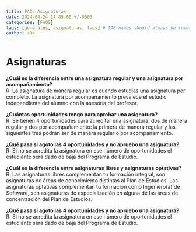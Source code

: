 ```yaml
---
title: FAQs Asignaturas
date: 2024-04-24 17:45:00 +/-0000
categories: [FAQS]
tags: [generales, asignaturas, faqs] # TAG names should always be lowercase
author: <1>
---
```


# Asignaturas

**¿Cuál es la diferencia entre una asignatura regular y una asignatura por acompañamiento?**
<br>
R: La asignatura de manera regular es cuando estudias una asignatura por completo.
La asignatura por acompañamiento prevalece el estudio independiente del alumno con la asesoría del profesor.


**¿Cuántas oportunidades tengo para aprobar una asignatura?**
<br>
R: Se tienen 4 oportunidades para acreditar una asignatura, dos de manera regular y dos por acompañamiento: la primera de manera regular y las siguientes tres podrán ser de manera regular o por acompañamiento. 

**¿Qué pasa si agoto las 4 oportunidades y no apruebo una asignatura?**
<br>
R: Si no se acredita la asignatura en ese número de oportunidades el estudiante será dado de baja del Programa de Estudio.

**¿Cuál es la diferencia entre asignaturas libres y asignaturas optativas?**
<br>
R: Las asignaturas libres complementan tu formación integral, son asignaturas de áreas de conocimiento distintas al Plan de Estudios.
Las asignaturas optativas complementan tu formación como Ingeniero(a) de Software, son asignaturas de especialización en alguna de las áreas de concentración del Plan de Estudios.

**¿Qué pasa si agoto las 4 oportunidades y no apruebo una asignatura?**
<br>
R: Si no se acredita la asignatura en ese número de oportunidades el estudiante será dado de baja del Programa de Estudio.
